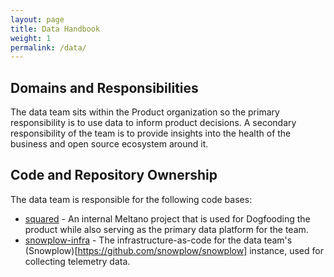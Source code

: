 ```yaml
---
layout: page
title: Data Handbook
weight: 1
permalink: /data/
---
```


## Domains and Responsibilities

The data team sits within the Product organization so the primary responsibility is to use data to inform product decisions.
A secondary responsibility of the team is to provide insights into the health of the business and open source ecosystem around it.


## Code and Repository Ownership

The data team is responsible for the following code bases:
- [squared](https://gitlab.com/meltano/squared) - An internal Meltano project that is used for Dogfooding the product while also serving as the primary data platform for the team.
- [snowplow-infra](https://gitlab.com/meltano/snowplow-infra) - The infrastructure-as-code for the data team's (Snowplow)[https://github.com/snowplow/snowplow] instance, used for collecting telemetry data.
